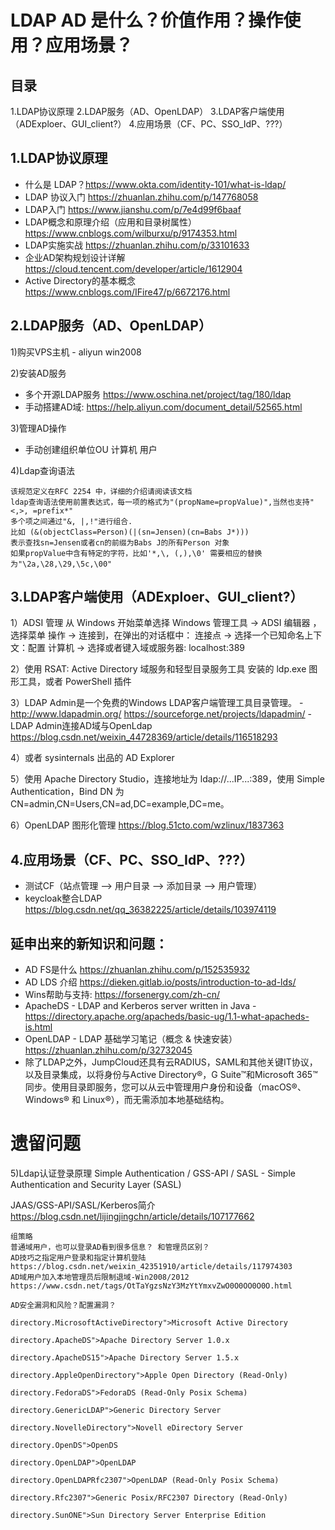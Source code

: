 # LDAP AD 是什么？价值作用？操作使用？应用场景？

## 目录

1.LDAP协议原理
2.LDAP服务（AD、OpenLDAP）
3.LDAP客户端使用（ADExploer、GUI_client?）
4.应用场景（CF、PC、SSO_IdP、???）


## 1.LDAP协议原理

- 什么是 LDAP？https://www.okta.com/identity-101/what-is-ldap/
- LDAP 协议入门 https://zhuanlan.zhihu.com/p/147768058
- LDAP入门 https://www.jianshu.com/p/7e4d99f6baaf
- LDAP概念和原理介绍（应用和目录树属性） https://www.cnblogs.com/wilburxu/p/9174353.html
- LDAP实施实战 https://zhuanlan.zhihu.com/p/33101633
- 企业AD架构规划设计详解 https://cloud.tencent.com/developer/article/1612904
- Active Directory的基本概念 https://www.cnblogs.com/IFire47/p/6672176.html

## 2.LDAP服务（AD、OpenLDAP）

1)购买VPS主机 - aliyun win2008

2)安装AD服务
- 多个开源LDAP服务 https://www.oschina.net/project/tag/180/ldap
- 手动搭建AD域: https://help.aliyun.com/document_detail/52565.html

3)管理AD操作
- 手动创建组织单位OU 计算机 用户

4)Ldap查询语法

	该规范定义在RFC 2254 中，详细的介绍请阅读该文档
	ldap查询语法使用前置表达式，每一项的格式为"(propName=propValue)",当然也支持"<,>, =prefix*"
	多个项之间通过"&, |,!"进行组合.
	比如 (&(objectClass=Person)(|(sn=Jensen)(cn=Babs J*)))
	表示查找sn=Jensen或者cn的前缀为Babs J的所有Person 对象
	如果propValue中含有特定的字符，比如'*,\, (,),\0' 需要相应的替换为"\2a,\28,\29,\5c,\00"


## 3.LDAP客户端使用（ADExploer、GUI_client?）

 1）ADSI 管理 从 Windows 开始菜单选择 Windows 管理工具 -> ADSI 编辑器 ，选择菜单 操作 -> 连接到，在弹出的对话框中：
              连接点 -> 选择一个已知命名上下文：配置
              计算机 -> 选择或者键入域或服务器: localhost:389

 2）使用 RSAT: Active Directory 域服务和轻型目录服务工具 安装的 ldp.exe 图形工具，或者 PowerShell 插件

 3）LDAP Admin是一个免费的Windows LDAP客户端管理工具目录管理。
    - http://www.ldapadmin.org/ https://sourceforge.net/projects/ldapadmin/
	- LDAP Admin连接AD域与OpenLdap https://blog.csdn.net/weixin_44728369/article/details/116518293

 4）或者 sysinternals 出品的 AD Explorer

 5）使用 Apache Directory Studio，连接地址为 ldap://...IP...:389，使用 Simple Authentication，Bind DN 为 CN=admin,CN=Users,CN=ad,DC=example,DC=me。

 6）OpenLDAP 图形化管理 https://blog.51cto.com/wzlinux/1837363


## 4.应用场景（CF、PC、SSO_IdP、???）

- 测试CF（站点管理 ——> 用户目录 ——> 添加目录  -->  用户管理）
- keycloak整合LDAP https://blog.csdn.net/qq_36382225/article/details/103974119


## 延申出来的新知识和问题：

- AD FS是什么 https://zhuanlan.zhihu.com/p/152535932
- AD LDS 介绍 https://dieken.gitlab.io/posts/introduction-to-ad-lds/
- Wins帮助与支持: https://forsenergy.com/zh-cn/
- ApacheDS - LDAP and Kerberos server written in Java - https://directory.apache.org/apacheds/basic-ug/1.1-what-apacheds-is.html
- OpenLDAP - LDAP 基础学习笔记（概念 & 快速安装）https://zhuanlan.zhihu.com/p/32732045
- 除了LDAP之外，JumpCloud还具有云RADIUS，SAML和其他关键IT协议，以及目录集成，以将身份与Active Directory®，G Suite™和Microsoft 365™同步。使用目录即服务，您可以从云中管理用户身份和设备（macOS®、Windows® 和 Linux®），而无需添加本地基础结构。


# 遗留问题

5)Ldap认证登录原理 Simple Authentication / GSS-API / SASL - Simple Authentication and Security Layer (SASL)

JAAS/GSS-API/SASL/Kerberos简介
https://blog.csdn.net/lijingjingchn/article/details/107177662


```
组策略
普通域用户，也可以登录AD看到很多信息？ 和管理员区别？
AD技巧之指定用户登录和指定计算机登陆 https://blog.csdn.net/weixin_42351910/article/details/117974303
AD域用户加入本地管理员后限制退域-Win2008/2012 https://www.csdn.net/tags/OtTaYgzsNzY3MzYtYmxvZwO0O0OO0O0O.html

AD安全漏洞和风险？配置漏洞？

directory.MicrosoftActiveDirectory">Microsoft Active Directory

directory.ApacheDS">Apache Directory Server 1.0.x

directory.ApacheDS15">Apache Directory Server 1.5.x

directory.AppleOpenDirectory">Apple Open Directory (Read-Only)

directory.FedoraDS">FedoraDS (Read-Only Posix Schema)

directory.GenericLDAP">Generic Directory Server

directory.NovelleDirectory">Novell eDirectory Server

directory.OpenDS">OpenDS

directory.OpenLDAP">OpenLDAP

directory.OpenLDAPRfc2307">OpenLDAP (Read-Only Posix Schema)

directory.Rfc2307">Generic Posix/RFC2307 Directory (Read-Only)

directory.SunONE">Sun Directory Server Enterprise Edition

```